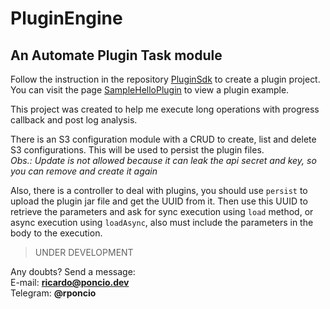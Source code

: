 # PluginEngine
## An Automate Plugin Task module

Follow the instruction in the repository [PluginSdk](https://github.com/ricardoponcio/AutomatePluginTask-PluginSdk) to create a plugin project.  
You can visit the page [SampleHelloPlugin](https://github.com/ricardoponcio/AutomatePluginTask-SampleHelloPlugin) to view a plugin example.

This project was created to help me execute long operations with progress callback and post log analysis.

There is an S3 configuration module with a CRUD to create, list and delete S3 configurations. This will be used to persist the plugin files.  
*Obs.: Update is not allowed because it can leak the api secret and key, so you can remove and create it again*

Also, there is a controller to deal with plugins, you should use `persist` to upload the plugin jar file and get the UUID from it. Then use this UUID to retrieve the parameters and ask for sync execution using `load` method, or async execution using `loadAsync`, also must include the parameters in the body to the execution.

> UNDER DEVELOPMENT

Any doubts? Send a message:  
E-mail: **ricardo@poncio.dev**  
Telegram: **@rponcio**
